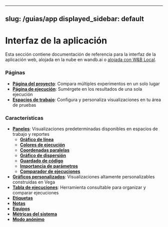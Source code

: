 

---
slug: /guias/app
displayed_sidebar: default
---

# Interfaz de la aplicación

Esta sección contiene documentación de referencia para la interfaz de la aplicación web, alojada en la nube en wandb.ai o [alojada con W&B Local](../hosting/intro.md).

### Páginas

* [**Página del proyecto**](pages/project-page.md): Compara múltiples experimentos en un solo lugar
* [**Página de ejecución**](pages/run-page.md): Sumérgete en los resultados de una sola ejecución
* [**Espacios de trabajo**](pages/workspaces.md): Configura y personaliza visualizaciones en tu área de pruebas

### Característica**s**

* [**Paneles**](features/panels/intro.md): Visualizaciones predeterminadas disponibles en espacios de trabajo y reportes
  * [**Gráfico de línea**](features/panels/line-plot/intro.md)
  * [**Colores de ejecución**](features/panels/run-colors.md)
  * [**Coordenadas paralelas**](features/panels/parallel-coordinates.md)
  * [**Gráfico de dispersión**](features/panels/scatter-plot.md)
  * [**Guardado de código**](features/panels/code.md)
  * [**Importancia de parámetros**](features/panels/parameter-importance.md)
  * [**Comparador de ejecuciones**](features/panels/run-comparer.md)
* [**Gráficos personalizados**](features/custom-charts/intro.md): Visualizaciones altamente personalizables construidas en Vega
* [**Tabla de ejecuciones**](features/runs-table.md): Herramienta consultable para organizar y comparar ejecuciones
* [**Etiquetas**](features/tags.md)
* [**Notas**](features/notes.md)
* [**Equipos**](features/teams.md)
* [**Métricas del sistema**](features/system-metrics.md)
* [**Modo anónimo**](features/anon.md)